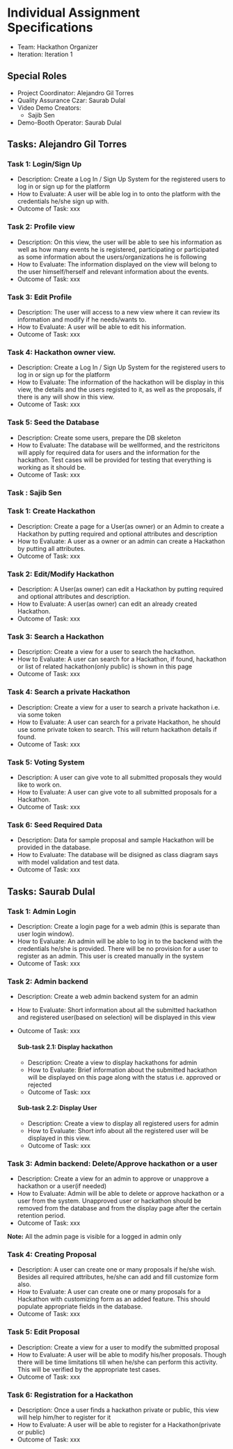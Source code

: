 # Individual Assignment Specifications

- Team: Hackathon Organizer
- Iteration: Iteration 1

## Special Roles

- Project Coordinator: Alejandro Gil Torres 
- Quality Assurance Czar: Saurab Dulal
- Video Demo Creators:
  - Sajib Sen
- Demo-Booth Operator: Saurab Dulal

## Tasks: Alejandro Gil Torres

### Task 1: Login/Sign Up
- Description: Create a Log In / Sign Up System for the registered users to log in or sign up for the platform
- How to Evaluate: A user will be able log in to onto the platform with the credentials he/she sign up with.
- Outcome of Task: xxx 

### Task 2: Profile view
- Description: On this view, the user will be able to see his information as well as how many events he is registered, participating or participated as some information about the users/organizations he is following
- How to Evaluate: The information displayed on the view will belong to the user himself/herself and relevant information about the events.
- Outcome of Task: xxx

### Task 3: Edit Profile
- Description: The user will access to a new view where it can review its information and modify if he needs/wants to.
- How to Evaluate: A user will be able to edit his information.
- Outcome of Task: xxx

### Task 4: Hackathon owner view.
- Description: Create a Log In / Sign Up System for the registered users to log in or sign up for the platform
- How to Evaluate: The information of the hackathon will be display in this view, the details and the users registed to it, as well as the proposals, if there is any will show in this view.
- Outcome of Task: xxx

### Task 5: Seed the Database
- Description: Create some users, prepare the DB skeleton
- How to Evaluate: The database will be wellformed, and the restricitons will apply  for required data for users and the information for the hackathon. Test cases will be provided for testing that everything is working as it should be.
- Outcome of Task: xxx

### Task : Sajib Sen

### Task 1: Create Hackathon 
- Description: Create a page for a User(as owner) or an Admin to create a Hackathon by putting required and optional attributes and description
- How to Evaluate: A user as a owner or an admin can create a Hackathon by putting all attributes.
- Outcome of Task: xxx

### Task 2: Edit/Modify Hackathon 
- Description: A User(as owner) can edit a Hackathon by putting required and optional attributes and description.
- How to Evaluate: A user(as owner) can edit an already created Hackathon.
- Outcome of Task: xxx

### Task 3: Search a Hackathon
- Description: Create a view for a user to search the hackathon. 
- How to Evaluate: A user can search for a Hackathon, if found, hackathon or list of related hackathon(only public) is shown in this page
- Outcome of Task: xxx

### Task 4: Search a private Hackathon
- Description: Create a view for a user to search a private hackathon i.e. via some token
- How to Evaluate: A user can search for a private Hackathon, he should use some private token to search. This will return hackathon details if found. 
- Outcome of Task: xxx

### Task 5: Voting System
- Description: A user can give vote to all submitted proposals they would like to work on.
- How to Evaluate: A user can give vote to all submitted proposals for a Hackathon.
- Outcome of Task: xxx

### Task 6: Seed Required Data
- Description: Data for sample proposal and sample Hackathon will be provided in the database.
- How to Evaluate: The database will be disigned as class diagram says with model validation and test data.
- Outcome of Task: xxx

## Tasks: Saurab Dulal

### Task 1: Admin Login
- Description: Create a login page for a web admin (this is separate than user login window). 
- How to Evaluate: An admin will be able to log in to the backend with the credentials he/she is provided. There will be no provision for a user to register as an admin. This user is created manually in the system
- Outcome of Task: xxx

### Task 2: Admin backend 
- Description: Create a web admin backend system for an admin
- How to Evaluate: Short information about all the submitted hackathon and registered user(based on selection) will be displayed in this view 
- Outcome of Task: xxx
    
    #### Sub-task 2.1: Display hackathon
    - Description: Create a view to display hackathons for admin
    - How to Evaluate: Brief information about the submitted hackathon will be displayed on this page along with the status i.e. approved or rejected
    - Outcome of Task: xxx
    
    #### Sub-task 2.2: Display User
    - Description: Create a view to display all registered users for admin
    - How to Evaluate: Short info about all the registered user will be displayed in this view. 
    - Outcome of Task: xxx

### Task 3: Admin backend: Delete/Approve hackathon or a user
- Description: Create a view for an admin to approve or unapprove a hackathon or a user(if needed)
- How to Evaluate: Admin will be able to delete or approve hackathon or a user from the system. Unapproved user or hackathon
should be removed from the database and from the display page after the certain retention period.  
- Outcome of Task: xxx

**Note:** All the admin page is visible for a logged in admin only

### Task 4: Creating Proposal 
- Description: A user can create one or many proposals if he/she wish. Besides all required attributes, he/she can add and fill customize form also.
- How to Evaluate: A user can create one or many proposals for a Hackathon with customizing form as an added feature. This should populate appropriate fields in the database. 
- Outcome of Task: xxx

### Task 5: Edit Proposal
- Description: Create a view for a user to modify the submitted proposal  
- How to Evaluate: A user will be able to modify his/her proposals. Though there will be time limitations till when he/she can perform this activity. This will be verified by the appropriate test cases.
- Outcome of Task: xxx

### Task 6: Registration for a Hackathon
- Description: Once a user finds a hackathon private or public, this view will help him/her to register for it 
- How to Evaluate: A user will be able to register for a Hackathon(private or public)
- Outcome of Task: xxx
